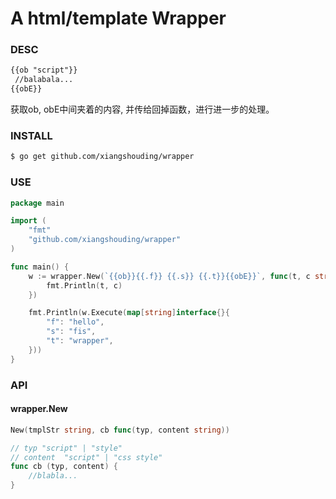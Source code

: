 A html/template Wrapper
======================

### DESC

```html
{{ob "script"}}
 //balabala...
{{obE}}
```

获取ob, obE中间夹着的内容, 并传给回掉函数，进行进一步的处理。

### INSTALL

```bash
$ go get github.com/xiangshouding/wrapper

```

### USE

```go
package main

import (
    "fmt"
    "github.com/xiangshouding/wrapper"
)

func main() {
    w := wrapper.New(`{{ob}}{{.f}} {{.s}} {{.t}}{{obE}}`, func(t, c string) {
        fmt.Println(t, c)
    })

    fmt.Println(w.Execute(map[string]interface{}{
        "f": "hello",
        "s": "fis",
        "t": "wrapper",
    }))
}
```
### API

#### wrapper.New

```go
New(tmplStr string, cb func(typ, content string))

// typ "script" | "style"
// content  "script" | "css style"
func cb (typ, content) {
    //blabla...
}
```

